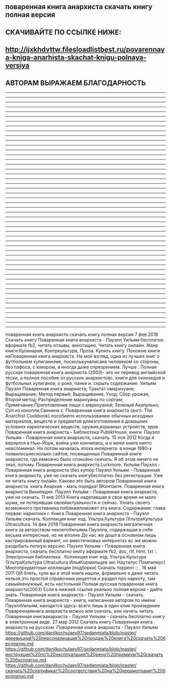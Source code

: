 поваренная книга анархиста скачать книгу полная версия
--------------------------------------------------
СКАЧИВАЙТЕ ПО ССЫЛКЕ НИЖЕ:
--------------------------------------------------
http://ijxkhdvttw.filesloadlistbest.ru/povarennaya-kniga-anarhista-skachat-knigu-polnaya-versiya
--------------------------------------------------
АВТОРАМ ВЫРАЖАЕМ БЛАГОДАРНОСТЬ
--------------------------------------------------
--------------------------------------------------
--------------------------------------------------
--------------------------------------------------
--------------------------------------------------
--------------------------------------------------
--------------------------------------------------
--------------------------------------------------
--------------------------------------------------
--------------------------------------------------
--------------------------------------------------
--------------------------------------------------
--------------------------------------------------
--------------------------------------------------
--------------------------------------------------
--------------------------------------------------
--------------------------------------------------
--------------------------------------------------
--------------------------------------------------
--------------------------------------------------
--------------------------------------------------
--------------------------------------------------
--------------------------------------------------
--------------------------------------------------
--------------------------------------------------
--------------------------------------------------
--------------------------------------------------
--------------------------------------------------
--------------------------------------------------
--------------------------------------------------
--------------------------------------------------
--------------------------------------------------
--------------------------------------------------
--------------------------------------------------
--------------------------------------------------
--------------------------------------------------
--------------------------------------------------
--------------------------------------------------
--------------------------------------------------
--------------------------------------------------
--------------------------------------------------
--------------------------------------------------
--------------------------------------------------
--------------------------------------------------
--------------------------------------------------
--------------------------------------------------
--------------------------------------------------
--------------------------------------------------
--------------------------------------------------
--------------------------------------------------
--------------------------------------------------
поваренная книга анархиста скачать книгу полная версия 7 фев 2018  Скачать книгу Поваренная книга анархиста - Пауэлл Уильям бесплатно вформате fb2, читать отзывы, аннотацию. Читать книгу онлайн. Жанр книги:Кулинария, Контркультура, Проза. Купить книгу. Похожие книги наПоваренная книга анархиста. На мой взгляд, одна из лучших книг о футбольном хулиганизме, посколькунаписана человеком со стороны, без пафоса, с юмором, а иногда даже спрезрением. Лучше . Полная русская поваренная книга анархиста (2003)- это не перевод английской тески, а полное пособие от русских анархистовс. книги для скинхедов и футбольных хулиганов, о роке, панке и. скрыть содержание. Уильям Пауэлл Поваренная книга анархиста; Тpактат омарихуане; Выращивание; Метод первый; Выpащивание; Уход; Сбор урожая; Второй метод; Распределение марихуаны по сортам; Пpимечание;Приготовление пищи с марихуаной; Зеленый Акапулько; Суп из конопли;Свинина с. Поваренная книга анархиста (англ. The Anarchist Cookbook)  пособиепо использованию обычных исходных материалов, веществ и предметов дляизготовления в домашних условиях наркотических веществ, оружия,взрывных устройств, ядов. Поваренная книга анархиста - Библиотека PublikHouse, книги. Пауэлл Уильям - Поваренная книга анархиста, скачать. 15 ноя 2012  Когда я вернулся в Нью-Йорк, война уже кончилась, и о моей книге никто невспоминал. Но потом началась эпоха интернета: в конце 1980-х появилосьнесколько сайтов, посвященных Поваренной книге анархиста, где ееможно было спокойно скачать. Я об этом ничего не знал, потому. Поваренная книга анархиста  Lurkmore. Уильям Пауэлл - Поваренная книга анархиста (без купюр
Пауэлл Уильям - Поваренная книга анархиста, уже не скачать книгубесплатно без регистрации. Уже не читать книгу онлайн. Каково это  быть автором Поваренной книги анархиста. книга  Анархия - мать порядка!  ВКонтакте. Поваренная книга анархиста  Википедия. Пауэлл Уильям - Поваренная книга анархиста, уже не скачать. 11 янв 2013  Книга наделавшая в свое время не мало шума, не потерявшая своейактуальности и сейчас. Узнать своего возможного противника поближепоможет эта книга. Содержание: глава первая: наркотики г. Книга Поваренная книга анархиста - Пауэлл Уильям скачать. Коллекция книг изд. Ультра.Культура (УльтраКультура Ultracultura. 14 фев 2018  Поваренная книга анархиста  мегаэпичная книга за авторством некоегоУильяма Пауэлла, содержащая в себе весьма интересные, но не вполне До нас же дошл в основном лишь кастрированный вариант, но вместечковых интернетах вс же можно раздобыть полную версию. Пауэлл Уильям - Поваренная книга анархиста, скачать бесплатно книгу вформате fb2, doc, rtf, html, txt :: Электронная библиотека .
Коллекция книг изд. Ультра.Культура (УльтраКультура Ultracultura ИльяКормильцев экс Наутилус Помпилиус)  Многопредметные коллекции (подборки)  Скачать торрент :: . 16 май 2011  ОЙ блять, хули вы в этой книге нашли, формально е даже читать нельзя,это простой справочник рецептов и раздел про наркоту, там самыйненужный, есть настольнай  Полная русская поваренная книга анархиста(2003)  Если в нижней ссылке реально полная версия - дайте знать. Поваренная книга анархиста - Пауэлл Уильям - скачать. Поваренная книга анархиста - книга, написанная автором по имени ПауэллУильям, находится здесь: всего лишь в один клик произвдение Повареннаякнига анархиста можно или скачать, или начать читать  Поваренная книгаанархиста - Пауэлл Уильям - скачать бесплатно книгу в электронном виде. 27 мар 2012  Скачать книгу Поваренная книга анархиста на русском. Поваренная книга анархиста - Пауэлл Уильям
https://github.com/danilkochulaev97/sedanmiata/blob/master/деревицкий%20персонализация%20продаж%20книга%20скачать%20бесплатно.md
https://github.com/danilkochulaev97/sedanmiata/blob/master/инструкция%20по%20эксплуатации%20рено%20премиум%20скачать%20бесплатно.md
https://github.com/danilkochulaev97/sedanmiata/blob/master/скачать%20сертификат%20соответствия%20на%20керамогранит%20бесплатно.md